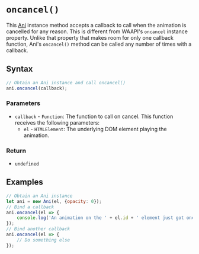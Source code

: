 # `oncancel()`
This [Ani](/play-ui/api/ani/Ani/README.md) instance method accepts a callback to call when the animation is cancelled for any reason. This is different from WAAPI's `oncancel` instance property. Unlike that property that makes room for only one callback function, Ani's `oncancel()` method can be called any number of times with a callback.

## Syntax

```js
// Obtain an Ani instance and call oncancel()
ani.oncancel(callback);
```

### Parameters
+ `callback` - `Function`: The function to call on cancel. This function receives the following parameters:
    + `el` - `HTMLElement`: The underlying DOM element playing the animation.

### Return
+ `undefined`

## Examples

```js
// Obtain an Ani instance
let ani = new Ani(el, {opacity: 0});
// Bind a callback
ani.oncancel(el => {
    console.log('An animation on the ' + el.id + ' element just got oncancelled!');
});
// Bind another callback
ani.oncancel(el => {
    // Do something else
});
```